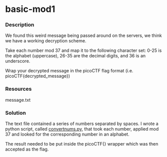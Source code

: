 # basic-mod1

### Description

We found this weird message being passed around on the servers, we think we have a working decryption scheme. 

Take each number mod 37 and map it to the following character set: 0-25 is the alphabet (uppercase), 26-35 are the decimal digits, and 36 is an underscore. 

Wrap your decrypted message in the picoCTF flag format (i.e. picoCTF{decrypted_message})

### Resources

message.txt

### Solution

The text file contained a series of numbers separated by spaces. I wrote a python script, called [convertnums.py](./100/basic-mod1/convertnums.py), that took each number, applied mod 37 and looked for the corresponding number in an alphabet. 

The result needed to be put inside the picoCTF{} wrapper which was then accepted as the flag. 